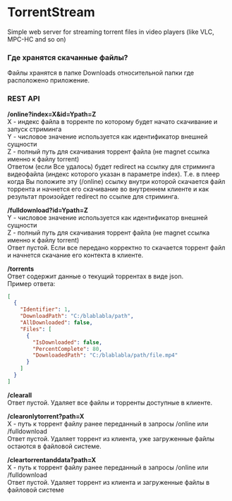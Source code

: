 # TorrentStream
Simple web server for streaming torrent files in video players (like VLC, MPC-HC and so on)

### Где хранятся скачанные файлы?
Файлы хранятся в папке Downloads относительной папки где расположено приложение.

### REST API
**/online?index=X&id=Ypath=Z**  
X - индекс файла в торренте по которому будет начато скачивание и запуск стриминга  
Y - числовое значение используется как идентификатор внешней сущности  
Z - полный путь для скачивания торрент файла (не magnet ссылка именно к файлу torrent)  
Ответом (если Все удалось) будет redirect на ссылку для стриминга видеофайла (индекс которого указан в параметре index).
Т.е. в плеер когда Вы положите эту (/online) ссылку внутри которой скачается файл торрента и начнется его скачивание во внутреннем клиенте и как результат
произойдет redirect по ссылке для стриминга.  
  
**/fulldownload?id=Ypath=Z**  
Y - числовое значение используется как идентификатор внешней сущности  
Z - полный путь для скачивания торрент файла (не magnet ссылка именно к файлу torrent)  
Ответ пустой. Если все передано корректно то скачается торрент файл и начнется скачание его контекта в клиенте.
  
**/torrents**  
Ответ содержит данные о текущий торрентах в виде json.  
Пример ответа:
```json
[
  {
    "Identifier": 1, 
    "DownloadPath": "C:/blablabla/path",
    "AllDownloaded": false,
    "Files": [
      {
        "IsDownloaded": false,
        "PercentComplete": 80,
        "DownloadedPath": "C:/blablabla/path/file.mp4"
      }
    ]
  }
]
```
  
**/clearall**  
Ответ пустой. Удаляет все файлы и торренты доступные в клиенте.
  
**/clearonlytorrent?path=X**  
X - путь к торрент файлу ранее переданный в запросы /online или /fulldownload  
Ответ пустой. Удаляет торрент из клиента, уже загруженные файлы остаются в файловой системе.
  
**/cleartorrentanddata?path=X**  
X - путь к торрент файлу ранее переданный в запросы /online или /fulldownload  
Ответ пустой. Удаляет торрент из клиента и загруженные файлы в файловой системе
